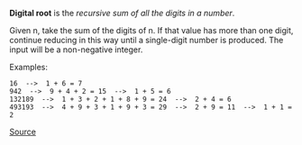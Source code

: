**Digital root** is the *recursive sum of all the digits in a number*.

Given n, take the sum of the digits of n. If that value has more than one digit, continue reducing in this way until a single-digit number is produced. The input will be a non-negative integer.

Examples:
````
16  -->  1 + 6 = 7
942  -->  9 + 4 + 2 = 15  -->  1 + 5 = 6
132189  -->  1 + 3 + 2 + 1 + 8 + 9 = 24  -->  2 + 4 = 6
493193  -->  4 + 9 + 3 + 1 + 9 + 3 = 29  -->  2 + 9 = 11  -->  1 + 1 = 2
````
[Source](https://www.codewars.com/kata/541c8630095125aba6000c00)
